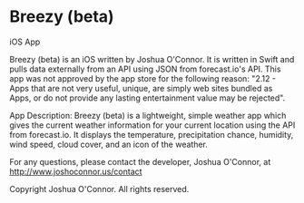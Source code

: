 # Breezy (beta)
iOS App


Breezy (beta) is an iOS written by Joshua O'Connor.  It is written in Swift and pulls data externally from an API using JSON from forecast.io's API.  This app was not approved by the app store for the following reason:
"2.12 - Apps that are not very useful, unique, are simply web sites bundled as Apps, or do not provide any lasting entertainment value may be rejected".


App Description:
Breezy (beta) is a lightweight, simple weather app which gives the current weather information for your current location using the API from forecast.io.   It displays the temperature, precipitation chance, humidity, wind speed, cloud cover, and an icon of the weather.

For any questions, please contact the developer, Joshua O'Connor, at http://www.joshoconnor.us/contact

Copyright Joshua O'Connor.  All rights reserved.
